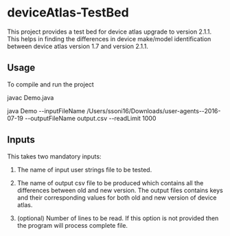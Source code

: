 # deviceAtlas-TestBed

This project provides a test bed for device atlas upgrade to version 2.1.1.
This helps in finding the differences in device make/model identification 
between device atlas version 1.7 and version 2.1.1.

## Usage

To compile and run the project

javac Demo.java

java Demo --inputFileName /Users/ssoni16/Downloads/user-agents--2016-07-19 --outputFileName output.csv --readLimit 1000

## Inputs

This takes two mandatory inputs:

1) The name of input user strings file to be tested.

2) The name of output csv file to be produced which contains all the differences between old and new version.
   The output files contains keys and their corresponding values for both old and new version of device atlas.
   
3) (optional) Number of lines to be read. If this option is not provided then the program will process complete file.


